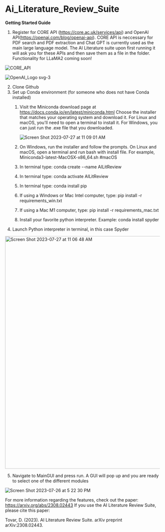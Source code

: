 # Ai_Literature_Review_Suite
**Getting Started Guide**

1. Register for CORE API (https://core.ac.uk/services/api) and OpenAI API(https://openai.com/blog/openai-api). CORE API is neccessary for PDF search and PDF extraction and Chat GPT is currently used as the main large language model. The AI Literature suite upon first running it will ask you for these APIs and then save them as a file in the folder. Functionality for LLaMA2 coming soon!


![CORE_API](https://github.com/datovar4/Ai_Literature_Review_Suite/assets/24495304/c756474f-fa50-4316-adfc-0408ef092b85)

![OpenAI_Logo svg-3](https://github.com/datovar4/Ai_Literature_Review_Suite/assets/24495304/a685972c-2e04-4a81-a2d7-a257f17646db)



2. Clone Github
3. Set up Conda environment (for someone who does not have Conda installed)
    1. Visit the Miniconda download page at https://docs.conda.io/en/latest/miniconda.html Choose the installer that matches your operating system and download it.
       For Linux and macOS, you'll need to open a terminal to install it. For Windows, you can just run the .exe file that you downloaded.

       ![Screen Shot 2023-07-27 at 11 09 01 AM](https://github.com/datovar4/Ai_Literature_Review_Suite/assets/24495304/fc8dbf52-ed70-4c62-bb55-0800b021cae3)

    3. On Windows, run the installer and follow the prompts. On Linux and macOS, open a terminal and run bash with install file. For example, Miniconda3-latest-MacOSX-x86_64.sh  #macOS
    4. In terminal type: conda create --name AILitReview
    5. In terminal type: conda activate AILitReview
    6. In terminal type: conda install pip
    7. If using a Windows or Mac Intel computer, type: pip install -r requirements_win.txt
    8. If using a Mac M1 computer, type: pip install -r requirements_mac.txt
    9. Install your favorite python interpreter. Example: conda install spyder
4. Launch Python interpreter in terminal, in this case Spyder
<img width="757" alt="Screen Shot 2023-07-27 at 11 06 48 AM" src="https://github.com/datovar4/Ai_Literature_Review_Suite/assets/24495304/67ee3d55-553f-4f9c-83c0-800640d525a4">


5. Navigate to MainGUI and press run. A GUI will pop up and you are ready to select one of the different modules
   
![Screen Shot 2023-07-26 at 5 22 30 PM](https://github.com/datovar4/Ai_Literature_Review_Suite/assets/24495304/25c567bc-1284-422b-8e12-8ab9f351d7a7)


For more information regarding the features, check out the paper: https://arxiv.org/abs/2308.02443 
If you use the AI Literature Review Suite, please cite this paper:

Tovar, D. (2023). AI Literature Review Suite. arXiv preprint arXiv:2308.02443.



